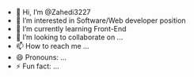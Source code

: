 - 👋 Hi, I’m @Zahedi3227
- 👀 I’m interested in Software/Web developer position
- 🌱 I’m currently learning Front-End
- 💞️ I’m looking to collaborate on ...
- 📫 How to reach me ...
- 😄 Pronouns: ...
- ⚡ Fun fact: ...

<!---
Zahedi3227/Zahedi3227 is a ✨ special ✨ repository because its `README.md` (this file) appears on your GitHub profile.
You can click the Preview link to take a look at your changes.
--->
